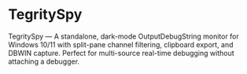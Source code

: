 # TegritySpy
TegritySpy — A standalone, dark-mode OutputDebugString monitor for Windows 10/11 with split-pane channel filtering, clipboard export, and DBWIN capture. Perfect for multi-source real-time debugging without attaching a debugger.
